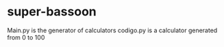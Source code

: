 # super-bassoon
Main.py is the generator of calculators
codigo.py is a calculator generated from 0 to 100

